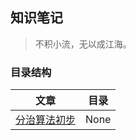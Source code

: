 ## 知识笔记

> 不积小流，无以成江海。

### 目录结构

| 文章             | 目录              |
|:----------------:|:-----------------:|
| [分治算法初步][1] | None              |






[1]: 分治算法初步.md

<script type="text/javascript" src="/assets/js/TOC.js"></script>
